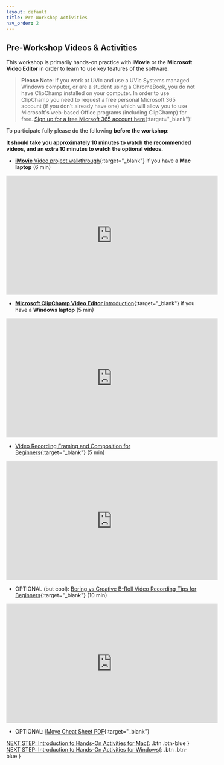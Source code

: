 ```yaml
---
layout: default
title: Pre-Workshop Activities
nav_order: 2
---
```

## Pre-Workshop Videos & Activities
This workshop is primarily hands-on practice with **iMovie** or the **Microsoft Video Editor** in order to learn to use key features of the software.

> **Please Note**: If you work at UVic and use a UVic Systems managed Windows computer, or are a student using a ChromeBook, you do not have ClipChamp installed on your computer. In order to use ClipChamp you need to request a free personal Microsoft 365 account (if you don't already have one) which will allow you to use Microsoft's web-based Office programs (including ClipChamp) for free. [Sign up for a free Micrsoft 365 account here](https://www.microsoft.com/en-us/microsoft-365/free-office-online-for-the-web){:target="_blank"}!

To participate fully please do the following **before the workshop**:

**It should take you approximately 10 minutes to watch the recommended videos, and an extra 10 minutes to watch the optional videos.**<br>

- [**iMovie** Video project walkthrough](https://www.youtube.com/watch?v=pWXpaFFx8f0?t=8){:target="_blank"} if you have a **Mac laptop** (6 min)
<iframe width="560" height="315" src="https://www.youtube.com/embed/pWXpaFFx8f0?t=8" title="iMovie Introduction" frameborder="0" allow="accelerometer; autoplay; clipboard-write; encrypted-media; gyroscope; picture-in-picture" allowfullscreen></iframe>

- [**Microsoft ClipChamp Video Editor** introduction](https://www.youtube.com/watch?v=HZTeaQP9Wjw){:target="_blank"} if you have a **Windows laptop** (5 min)
<iframe width="560" height="315" src="https://www.youtube.com/embed/HZTeaQP9Wjw" title="ClipChamp Introduction" frameborder="0" allow="accelerometer; autoplay; clipboard-write; encrypted-media; gyroscope; picture-in-picture" allowfullscreen></iframe>

- [Video Recording Framing and Composition for Beginners](https://www.youtube.com/watch?v=nKM3jkEOpuE){:target="_blank"} (5 min)
<iframe width="560" height="315" src="https://www.youtube.com/embed/nKM3jkEOpuE" title="Mobile Video Recording Tips for Beginners" frameborder="0" allow="accelerometer; autoplay; clipboard-write; encrypted-media; gyroscope; picture-in-picture" allowfullscreen></iframe>

- OPTIONAL (but cool): [Boring vs Creative B-Roll Video Recording Tips for Beginners](https://www.youtube.com/watch?v=6Oud3sw21Bw){:target="_blank"} (10 min)
<iframe width="560" height="315" src="https://www.youtube.com/embed/6Oud3sw21Bw" title="B-Roll video for Beginners" frameborder="0" allow="accelerometer; autoplay; clipboard-write; encrypted-media; gyroscope; picture-in-picture" allowfullscreen></iframe>

- OPTIONAL: [iMove Cheat Sheet PDF](https://goo.gl/pc3bE4){:target="_blank"}

[NEXT STEP: Introduction to Hands-On Activities for Mac](activities-intro-mac.html){: .btn .btn-blue }
[NEXT STEP: Introduction to Hands-On Activities for Windows](activities-intro-windows.html){: .btn .btn-blue }

